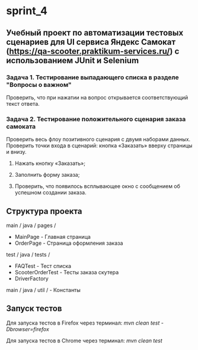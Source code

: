 # sprint_4

## Учебный проект по автоматизации тестовых сценариев для UI сервиса Яндекс Самокат (https://qa-scooter.praktikum-services.ru/) с использованием JUnit и Selenium

### Задача 1. Тестирование выпадающего списка в разделе "Вопросы о важном"

Проверить, что при нажатии на вопрос открывается соответствующий текст ответа.

### Задача 2. Тестирование положительного сценария заказа самоката

Проверить весь флоу позитивного сценария с двумя наборами данных. 
Проверить точки входа в сценарий: кнопка «Заказать» вверху страницы и внизу.

1. Нажать кнопку «Заказать»;

2. Заполнить форму заказа;

3. Проверить, что появилось всплывающее окно с сообщением об успешном создании заказа.

## Структура проекта
main / java / pages / 
- MainPage - Главная страница
- OrderPage - Страница оформления заказа

test / java / tests / 
- FAQTest - Тест списка 
- ScooterOrderTest - Тесты заказа скутера
- DriverFactory

main / java / util / - Константы

## Запуск тестов

Для запуска тестов в Firefox через терминал: *mvn clean test -Dbrowser=firefox*

Для запуска тестов в Chrome через терминал: *mvn clean test*